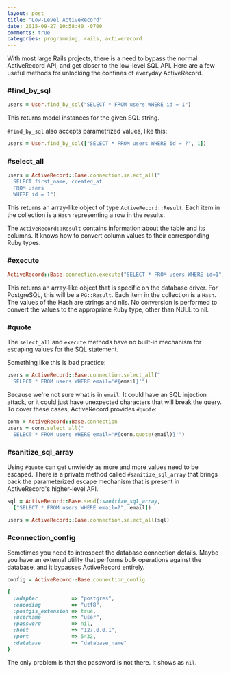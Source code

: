 ```yaml
---
layout: post
title: "Low-Level ActiveRecord"
date: 2015-09-27 10:58:40 -0700
comments: true
categories: programming, rails, activerecord
---
```

With most large Rails projects, there is a need to bypass the normal ActiveRecord
API, and get closer to the low-level SQL API. Here are a few useful methods
for unlocking the confines of everyday ActiveRecord.

### #find_by_sql

```ruby
users = User.find_by_sql("SELECT * FROM users WHERE id = 1")
```

This returns model instances for the given SQL string.

`#find_by_sql` also accepts parametrized values, like this:

```ruby
users = User.find_by_sql(["SELECT * FROM users WHERE id = ?", 1])
```

### #select_all

```ruby
users = ActiveRecord::Base.connection.select_all("
  SELECT first_name, created_at
  FROM users
  WHERE id = 1")
```

This returns an array-like object of type `ActiveRecord::Result`. Each item in
the collection is a `Hash` representing a row in the results.

The `ActiveRecord::Result` contains information about the table and its columns.
It knows how to convert column values to their corresponding Ruby types.

### #execute

```ruby
ActiveRecord::Base.connection.execute("SELECT * FROM users WHERE id=1")
```

This returns an array-like object that is specific on the database driver. For
PostgreSQL, this will be a `PG::Result`. Each item in the collection is a
`Hash`. The values of the Hash are strings and nils. No conversion is performed
to convert the values to the appropriate Ruby type, other than NULL to nil.

### #quote

The `select_all` and `execute` methods have no built-in mechanism for escaping
values for the SQL statement.

Something like this is bad practice:

```ruby
users = ActiveRecord::Base.connection.select_all("
  SELECT * FROM users WHERE email='#{email}'")
```

Because we're not sure what is in `email`. It could have an SQL injection
attack, or it could just have unexpected characters that will break
the query. To cover these
cases, ActiveRecord provides `#quote`:

```ruby
conn = ActiveRecord::Base.connection
users = conn.select_all("
  SELECT * FROM users WHERE email='#{conn.quote(email)}'")
```

### #sanitize_sql_array

Using `#quote` can get unwieldy as more and more values need to be escaped.
There is a private method called `#sanitize_sql_array` that brings back the
parameterized escape mechanism that is present in ActiveRecord's higher-level
API.

```ruby
sql = ActiveRecord::Base.send(:sanitize_sql_array,
  ["SELECT * FROM users WHERE email=?", email])

users = ActiveRecord::Base.connection.select_all(sql)
```

### #connection_config

Sometimes you need to introspect the database connection details. Maybe you have an external utility that performs bulk operations against the database, and
it bypasses ActiveRecord entirely.

```ruby
config = ActiveRecord::Base.connection_config

{
  :adapter           => "postgres",
  :encoding          => "utf8",
  :postgis_extension => true,
  :username          => "user",
  :password          => nil,
  :host              => "127.0.0.1",
  :port              => 5432,
  :database          => "database_name"
}
```

The only problem is that the password is not there. It shows as `nil`.
